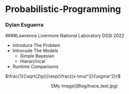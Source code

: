 # Probabilistic-Programming
### Dylan Esguerra 
####Lawrence Livermore National Laboratory DSSI 2022


- Introduce The Problem 
- Introcude The Models 
    - Simple Bayesian 
    - Hierarchical 
- Runtime Comparisons 


$\frac{1}{\sqrt{2\pi}}\exp{\frac{(x-\mu)^2}{\sigma^2}}$

<p align="center">
![My Image](Blog/trace_test.jpg)
</p>
